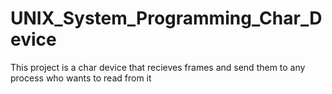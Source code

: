 # UNIX_System_Programming_Char_Device
This project is a char device that recieves frames and send them to any process who wants to read from it
